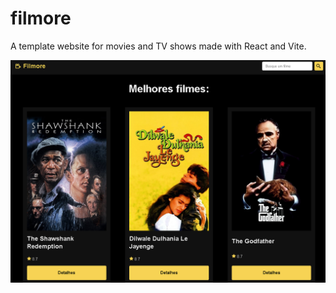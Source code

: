 # filmore
 A template website for movies and TV shows made with React and Vite.


![Alt text](/filmore/src/assets/mainpage.png "Screenshot of the website")